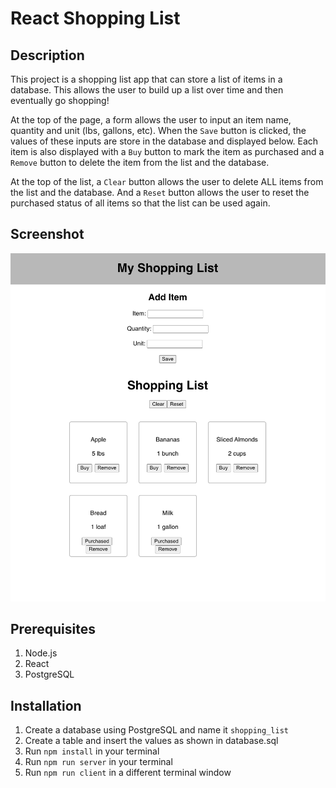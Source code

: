 # React Shopping List

## Description

This project is a shopping list app that can store a list of items in a database. This allows the user to build up a list over time and then eventually go shopping!

At the top of the page, a form allows the user to input an item name, quantity and unit (lbs, gallons, etc). When the `Save` button is clicked, the values of these inputs are store in the database and displayed below. Each item is also displayed with a `Buy` button to mark the item as purchased and a `Remove` button to delete the item from the list and the database.

At the top of the list, a `Clear` button allows the user to delete ALL items from the list and the database. And a `Reset` button allows the user to reset the purchased status of all items so that the list can be used again.

## Screenshot

![preview](./public/images/preview.png)

## Prerequisites

1. Node.js
2. React
3. PostgreSQL

## Installation

1. Create a database using PostgreSQL and name it `shopping_list`
2. Create a table and insert the values as shown in database.sql
3. Run `npm install` in your terminal
4. Run `npm run server` in your terminal
5. Run `npm run client` in a different terminal window